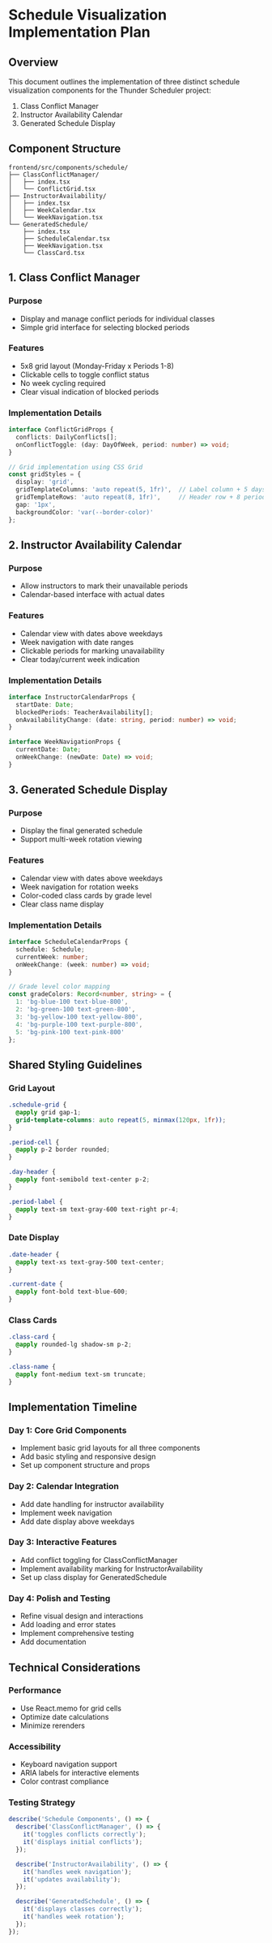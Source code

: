 # Schedule Visualization Implementation Plan

## Overview

This document outlines the implementation of three distinct schedule visualization components for the Thunder Scheduler project:
1. Class Conflict Manager
2. Instructor Availability Calendar
3. Generated Schedule Display

## Component Structure

```
frontend/src/components/schedule/
├── ClassConflictManager/
│   ├── index.tsx
│   └── ConflictGrid.tsx
├── InstructorAvailability/
│   ├── index.tsx
│   ├── WeekCalendar.tsx
│   └── WeekNavigation.tsx
└── GeneratedSchedule/
    ├── index.tsx
    ├── ScheduleCalendar.tsx
    ├── WeekNavigation.tsx
    └── ClassCard.tsx
```

## 1. Class Conflict Manager

### Purpose
- Display and manage conflict periods for individual classes
- Simple grid interface for selecting blocked periods

### Features
- 5x8 grid layout (Monday-Friday x Periods 1-8)
- Clickable cells to toggle conflict status
- No week cycling required
- Clear visual indication of blocked periods

### Implementation Details
```typescript
interface ConflictGridProps {
  conflicts: DailyConflicts[];
  onConflictToggle: (day: DayOfWeek, period: number) => void;
}

// Grid implementation using CSS Grid
const gridStyles = {
  display: 'grid',
  gridTemplateColumns: 'auto repeat(5, 1fr)',  // Label column + 5 days
  gridTemplateRows: 'auto repeat(8, 1fr)',     // Header row + 8 periods
  gap: '1px',
  backgroundColor: 'var(--border-color)'
};
```

## 2. Instructor Availability Calendar

### Purpose
- Allow instructors to mark their unavailable periods
- Calendar-based interface with actual dates

### Features
- Calendar view with dates above weekdays
- Week navigation with date ranges
- Clickable periods for marking unavailability
- Clear today/current week indication

### Implementation Details
```typescript
interface InstructorCalendarProps {
  startDate: Date;
  blockedPeriods: TeacherAvailability[];
  onAvailabilityChange: (date: string, period: number) => void;
}

interface WeekNavigationProps {
  currentDate: Date;
  onWeekChange: (newDate: Date) => void;
}
```

## 3. Generated Schedule Display

### Purpose
- Display the final generated schedule
- Support multi-week rotation viewing

### Features
- Calendar view with dates above weekdays
- Week navigation for rotation weeks
- Color-coded class cards by grade level
- Clear class name display

### Implementation Details
```typescript
interface ScheduleCalendarProps {
  schedule: Schedule;
  currentWeek: number;
  onWeekChange: (week: number) => void;
}

// Grade level color mapping
const gradeColors: Record<number, string> = {
  1: 'bg-blue-100 text-blue-800',
  2: 'bg-green-100 text-green-800',
  3: 'bg-yellow-100 text-yellow-800',
  4: 'bg-purple-100 text-purple-800',
  5: 'bg-pink-100 text-pink-800'
};
```

## Shared Styling Guidelines

### Grid Layout
```css
.schedule-grid {
  @apply grid gap-1;
  grid-template-columns: auto repeat(5, minmax(120px, 1fr));
}

.period-cell {
  @apply p-2 border rounded;
}

.day-header {
  @apply font-semibold text-center p-2;
}

.period-label {
  @apply text-sm text-gray-600 text-right pr-4;
}
```

### Date Display
```css
.date-header {
  @apply text-xs text-gray-500 text-center;
}

.current-date {
  @apply font-bold text-blue-600;
}
```

### Class Cards
```css
.class-card {
  @apply rounded-lg shadow-sm p-2;
}

.class-name {
  @apply font-medium text-sm truncate;
}
```

## Implementation Timeline

### Day 1: Core Grid Components
- Implement basic grid layouts for all three components
- Add basic styling and responsive design
- Set up component structure and props

### Day 2: Calendar Integration
- Add date handling for instructor availability
- Implement week navigation
- Add date display above weekdays

### Day 3: Interactive Features
- Add conflict toggling for ClassConflictManager
- Implement availability marking for InstructorAvailability
- Set up class display for GeneratedSchedule

### Day 4: Polish and Testing
- Refine visual design and interactions
- Add loading and error states
- Implement comprehensive testing
- Add documentation

## Technical Considerations

### Performance
- Use React.memo for grid cells
- Optimize date calculations
- Minimize rerenders

### Accessibility
- Keyboard navigation support
- ARIA labels for interactive elements
- Color contrast compliance

### Testing Strategy
```typescript
describe('Schedule Components', () => {
  describe('ClassConflictManager', () => {
    it('toggles conflicts correctly');
    it('displays initial conflicts');
  });

  describe('InstructorAvailability', () => {
    it('handles week navigation');
    it('updates availability');
  });

  describe('GeneratedSchedule', () => {
    it('displays classes correctly');
    it('handles week rotation');
  });
});